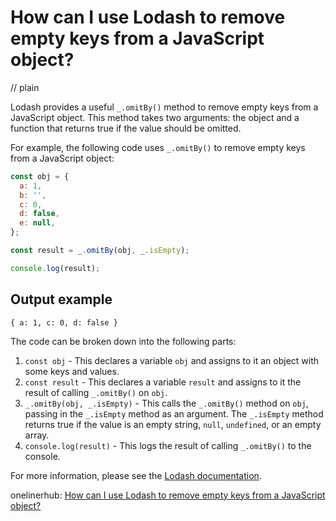 # How can I use Lodash to remove empty keys from a JavaScript object?
// plain

Lodash provides a useful `_.omitBy()` method to remove empty keys from a JavaScript object. This method takes two arguments: the object and a function that returns true if the value should be omitted.

For example, the following code uses `_.omitBy()` to remove empty keys from a JavaScript object:

```javascript
const obj = {
  a: 1,
  b: '',
  c: 0,
  d: false,
  e: null,
};

const result = _.omitBy(obj, _.isEmpty);

console.log(result);
```

## Output example

```
{ a: 1, c: 0, d: false }
```

The code can be broken down into the following parts:

1. `const obj` - This declares a variable `obj` and assigns to it an object with some keys and values.
2. `const result` - This declares a variable `result` and assigns to it the result of calling `_.omitBy()` on `obj`.
3. `_.omitBy(obj, _.isEmpty)` - This calls the `_.omitBy()` method on `obj`, passing in the `_.isEmpty` method as an argument. The `_.isEmpty` method returns true if the value is an empty string, `null`, `undefined`, or an empty array.
4. `console.log(result)` - This logs the result of calling `_.omitBy()` to the console.

For more information, please see the [Lodash documentation](https://lodash.com/docs/4.17.15#omitBy).

onelinerhub: [How can I use Lodash to remove empty keys from a JavaScript object?](https://onelinerhub.com/javascript-lodash/how-can-i-use-lodash-to-remove-empty-keys-from-a-javascript-object)